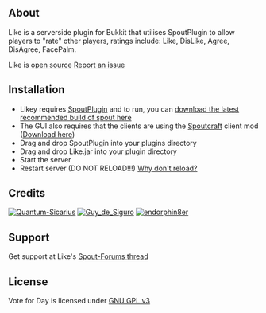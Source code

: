 About
-----
Like is a serverside plugin for Bukkit that utilises SpoutPlugin to allow players to "rate" other players, ratings include: Like, DisLike, Agree, DisAgree, FacePalm.

Like is [open source][GitHub]
[Report an issue][Issues]

Installation
------------
* Likey requires [SpoutPlugin][Spout Link] and to run, you can [download the latest recommended build of spout here][Spout RB]
* The GUI also requires that the clients are using the [Spoutcraft][Spout Link] client mod  ([Download here][Get Spout])
* Drag and drop SpoutPlugin into your plugins directory
* Drag and drop Like.jar into your plugin directory
* Start the server
* Restart server (DO NOT RELOAD!!!) [Why don't reload?][Reload]

Credits
-------
[![Quantum-Sicarius](http://www.gravatar.com/avatar/cbcdbeb17461fb68c27befee29880127.png)](http://forums.spout.org/members/quantumsicarius.1017/)
[![Guy_de_Siguro](http://www.gravatar.com/avatar/7962fc6e594821902af1f0752f34bf48.png)](http://forums.spout.org/members/guy_de_siguro.2464/)
[![endorphin8er](http://forums.spout.org/data/avatars/l/5/5584.jpg?1334035159)](http://forums.spout.org/members/endorphin8er.5584/)

[Spout Wiki]: http://wiki.spout.org
[Spout Link]: http://spout.org
[Spout RB]: http://spout.in/plugin
[Get Spout]: http://get.spout.org
[Reload]: http://spout.in/reload
[License]: http://www.gnu.org/licenses/gpl.html
[Page]: http://forums.spout.org/threads/fun-like-i-like-you-like-we-all-like-cb1-2-5-r1-0.2461/
[GitHub]: https://github.com/Quantum-Sicarius-za-net/Like
[Issues]: https://github.com/Quantum-Sicarius-za-net/Like/issues

Support
-------
Get support at Like's [Spout-Forums thread][Page]

License
-------
Vote for Day is licensed under [GNU GPL v3][License]
